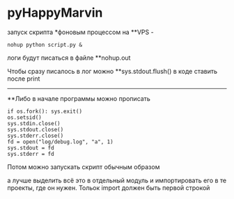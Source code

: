 # pyHappyMarvin

запуск скрипта *фоновым процессом на **VPS - 

    nohup python script.py &

логи будут писаться в файле **nohup.out

Чтобы сразу писалось в лог можно **sys.stdout.flush() в коде ставить после print

***
**Либо в начале программы можно прописать

    if os.fork(): sys.exit()
    os.setsid()
    sys.stdin.close()
    sys.stdout.close()
    sys.stderr.close()
    fd = open("log/debug.log", "a", 1)
    sys.stdout = fd
    sys.stderr = fd

Потом можно запускать скрипт обычным образом

а лучше выделить всё это в отдельный модуль и импортировать его в те проекты, где он нужен. Тольок import должен быть первой строкой



